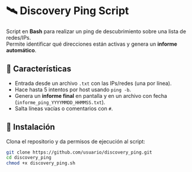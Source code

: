 # 🛰️ Discovery Ping Script

Script en **Bash** para realizar un ping de descubrimiento sobre una lista de redes/IPs.  
Permite identificar qué direcciones están activas y genera un **informe automático**.

## 📌 Características
- Entrada desde un archivo `.txt` con las IPs/redes (una por línea).  
- Hace hasta 5 intentos por host usando `ping -b`.  
- Genera un **informe final** en pantalla y en un archivo con fecha (`informe_ping_YYYYMMDD_HHMMSS.txt`).  
- Salta líneas vacías o comentarios con `#`.  

## 🚀 Instalación
Clona el repositorio y da permisos de ejecución al script:

```bash
git clone https://github.com/usuario/discovery_ping.git
cd discovery_ping
chmod +x discovery_ping.sh